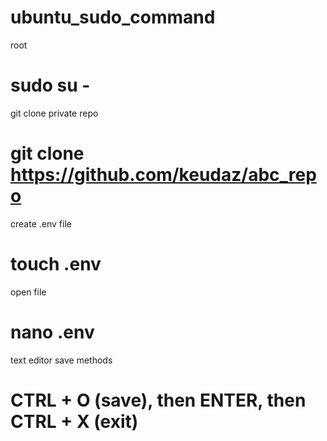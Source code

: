 # ubuntu_sudo_command
root 
# sudo su -
git clone private repo
# git clone https://github.com/keudaz/abc_repo
create .env file
# touch .env
open file
# nano .env
text editor save methods
# CTRL + O (save), then ENTER, then CTRL + X (exit)